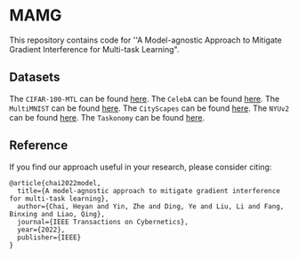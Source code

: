 # MAMG
This repository contains code for ''A Model-agnostic Approach to Mitigate Gradient Interference for Multi-task Learning".



## Datasets

The `CIFAR-100-MTL` can be found [here](http://www.cs.toronto.edu/~kriz/cifar.html).
The `CelebA` can be found [here](http://mmlab.ie.cuhk.edu.hk/projects/CelebA.html).
The `MultiMNIST` can be found [here](https://github.com/intel-isl/MultiObjectiveOptimization).
The `CityScapes` can be found [here](https://drive.google.com/file/d/1WrVMA_UZpoj7voajf60yIVaS_Ggl0jrH/view).
The `NYUv2` can be found [here](https://drive.google.com/file/d/11pWuQXMFBNMIIB4VYMzi9RPE-nMOBU8g/view).
The `Taskonomy` can be found [here](https://github.com/StanfordVL/taskonomy/tree/master/data).





## Reference

If you find our approach useful in your research, please consider citing:

```
@article{chai2022model,
  title={A model-agnostic approach to mitigate gradient interference for multi-task learning},
  author={Chai, Heyan and Yin, Zhe and Ding, Ye and Liu, Li and Fang, Binxing and Liao, Qing},
  journal={IEEE Transactions on Cybernetics},
  year={2022},
  publisher={IEEE}
}
```
